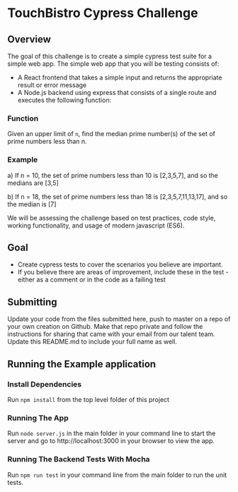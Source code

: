 # TouchBistro Cypress Challenge

## Overview

The goal of this challenge is to create a simple cypress test suite for a simple web app. The simple web app that you will be testing consists of:

  - A React frontend that takes a simple input and returns the appropriate result or error message
  - A Node.js backend using express that consists of a single route and executes the following function:

### Function

Given an upper limit of `n`, find the median prime number(s) of the set of prime numbers less than n.

### Example

a) If n = 10, the set of prime numbers less than 10 is [2,3,5,7], and so the medians are [3,5]

b) If n = 18, the set of prime numbers less than 18 is [2,3,5,7,11,13,17], and so the median is [7]

We will be assessing the challenge based on test practices, code style, working functionality, and usage of modern javascript (ES6).

## Goal

- Create cypress tests to cover the scenarios you believe are important.
- If you believe there are areas of improvement, include these in the test - either as a comment or in the code as a failing test

## Submitting
Update your code from the files submitted here, push to master on a repo of your own creation on Github. Make that repo private and follow the instructions for sharing that came with your email from our talent team. Update this README.md to include your full name as well.

## Running the Example application

### Install Dependencies
Run `npm install` from the top level folder of this project

### Running The App
Run `node server.js` in the main folder in your command line to start the server and go to http://localhost:3000 in your browser to view the app.

### Running The Backend Tests With Mocha
Run `npm run test` in your command line from the main folder to run the unit tests.
